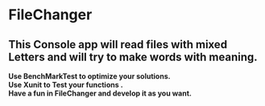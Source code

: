 # FileChanger
## This Console app will read files with mixed Letters and will try to make words with meaning.
**Use BenchMarkTest to optimize your solutions.**\
**Use Xunit to Test your functions .**\
**Have a fun in FileChanger and develop it as you want.**
